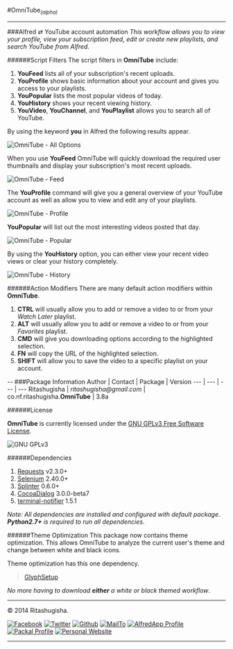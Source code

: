 #OmniTube<sub>_(alpha)_</sub>

---

###Alfred ⇄ YouTube account automation
_This workflow allows you to view your profile, view your subscription feed, edit or create new playlists, and search YouTube from Alfred._

######Script Filters
The script filters in __OmniTube__ include:

1.	__YouFeed__ lists all of your subscription's recent uploads.
2.	__YouProfile__ shows basic information about your account and gives you access to your playlists.
3.	__YouPopular__ lists the most popular videos of today.
4.	__YouHistory__ shows your recent viewing history.
5.	__YouVideo__, __YouChannel__, and __YouPlaylist__ allows you to search all of YouTube.

By using the keyword __you__ in Alfred the following results appear.

![OmniTube - All Options](http://i1293.photobucket.com/albums/b599/Ritashugisha/Main_zpsb52005dc.png "OmniTube - All Options")

When you use __YouFeed__ OmniTube will quickly download the required user thumbnails and display your subscription's most recent uploads.

![OmniTube - Feed](http://i1293.photobucket.com/albums/b599/Ritashugisha/Feed_zps3be0d2b5.png "OmniTube - Feed")

The __YouProfile__ command will give you a general overview of your YouTube account as well as allow you to view and edit any of your playlists.

![OmniTube - Profile](http://i1293.photobucket.com/albums/b599/Ritashugisha/Profile_zps9ff84bd4.png "OmniTube - Profile")

__YouPopular__ will list out the most interesting videos posted that day.

![OmniTube - Popular](http://i1293.photobucket.com/albums/b599/Ritashugisha/Popular_zpsfbc17007.png "OmniTube - Popular")

By using the __YouHistory__ option, you can either view your recent video views or clear your history completely.

![OmniTube - History](http://i1293.photobucket.com/albums/b599/Ritashugisha/History_zps0dcaff1b.png "OmniTube - History")

######Action Modifiers
There are many default action modifiers within __OmniTube__.

1.	__CTRL__ will usually allow you to add or remove a video to or from your _Watch Later_ playlist.
2.	__ALT__ will usually allow you to add or remove a video to or from your _Favorites_ playlist.
3.	__CMD__ will give you downloading options according to the highlighted selection.
4.	__FN__ will copy the URL of the highlighted selection.
5.	__SHIFT__ will allow you to save the video to a specific playlist on your account.

--
###Package Information
Author | Contact | Package | Version
--- | --- | --- | ---
Ritashugisha | _ritashugisha@gmail.com_ | co.nf.ritashugisha.__OmniTube__ | 3.8a

######License

__OmniTube__ is currently licensed under the [GNU GPLv3 Free Software License](http://www.gnu.org/licenses/gpl-3.0.html).

![GNU GPLv3](http://gplv3.fsf.org/gplv3-88x31.png "GNU GPLv3")

######Dependencies

1.	[Requests](http://docs.python-requests.org/en/latest/) v2.3.0+
2.	[Selenium](http://selenium-python.readthedocs.org/) 2.40.0+
3.	[Splinter](http://splinter.cobrateam.info/) 0.6.0+
4.	[CocoaDialog](http://mstratman.github.io/cocoadialog/) 3.0.0-beta7
5.  [terminal-notifier](https://github.com/alloy/terminal-notifier) 1.5.1

_Note: All dependencies are installed and configured with default package. **Python2.7+** is required to run all dependencies_.

######Theme Optimization
This package now contains theme optimization. This allows OmniTube to analyze the current user's theme and change between white and black icons. 

Theme optimization has this one dependency.

>[GlyphSetup](https://github.com/Ritashugisha/GlyphSetup)

_No more having to download **either** a white or black themed workflow_.

---

&copy; 2014 Ritashugisha. 

[![Facebook](http://i1293.photobucket.com/albums/b599/Ritashugisha/Facebook_zps584eea28.png "Facebook")](https://www.facebook.com/stephen.bunn.73)	[![Twitter](http://i1293.photobucket.com/albums/b599/Ritashugisha/Twitter_zps816ca1c8.png "Twitter")](https://twitter.com/ritashugisha)	[![Github](http://i1293.photobucket.com/albums/b599/Ritashugisha/Github_zpse2e092df.png "GitHub")](https://github.com/Ritashugisha)	[![MailTo](http://i1293.photobucket.com/albums/b599/Ritashugisha/new_zps0e48276f.png "MailTo")](ritashugisha@gmail.com)	[![AlfredApp Profile](http://i1293.photobucket.com/albums/b599/Ritashugisha/UntitledNew_zpsfb3ea780.png "AlfredApp Profile")](http://www.alfredforum.com/user/5520-ritashugisha/)	[![Packal Profile](http://i1293.photobucket.com/albums/b599/Ritashugisha/UntitledNew_zpsc2cb05a9.png "Packal Profile")](http://www.packal.org/users/ritashugisha)	[![Personal Website](http://i1293.photobucket.com/albums/b599/Ritashugisha/UntitledNew_zps88305ee4.gif "Personal Website")](http://www.ritashugisha.co.nf/)

---